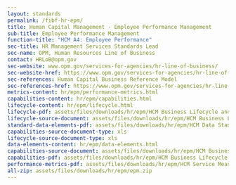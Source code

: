 ```yaml
---
layout: standards
permalink: /fibf-hr-epm/
title: Human Capital Management - Employee Performance Management
sub-title: Employee Performance Management
function-title: "HCM A4: Employee Performance"
sec-title: HR Management Services Standards Lead
sec-name: OPM, Human Resources Line of Business
contact: HRLoB@opm.gov
sec-website: www.opm.gov/services-for-agencies/hr-line-of-business/
sec-website-href: https://www.opm.gov/services-for-agencies/hr-line-of-business/
sec-references: Human Capital Business Reference Model
sec-references-href: https://www.opm.gov/services-for-agencies/hr-line-of-business/hc-business-reference-model/
metrics-content: hr/epm/performance-metrics.html
capabilities-content: hr/epm/capabilities.html
lifecycle-content: hr/epm/lifecycle.html
lifecycle-pdf: assets/files/downloads/hr/epm/HCM Business Lifecycle and Capabilities_A4 (Employee Performance Management).xlsx
lifecycle-source-document: assets/files/downloads/hr/epm/HCM Business Lifecycle and Capabilities_A4 (Employee Performance Management).xlsx
standard-data-elements-pdf: assets/files/downloads/hr/epm/HCM Data Standards_A4 (Employee Performance Management).xlsx
capabilities-source-document-type: xls
lifecycle-source-document-type: xls
data-elements-content: hr/epm/data-elements.html
capabilities-source-document: assets/files/downloads/hr/epm/HCM Business Lifecycle and Capabilities_A4 (Employee Performance Management).xlsx
capabilities-pdf: assets/files/downloads/hr/epm/HCM Business Lifecycle and Capabilities_A4 (Employee Performance Management).xlsx
performance-metrics-pdf: assets/files/downloads/hr/epm/HCM Service Measures_A4 (Employee Performance Management).xlsx
all-zip: assets/files/downloads/hr/epm/epm.zip
---
```

